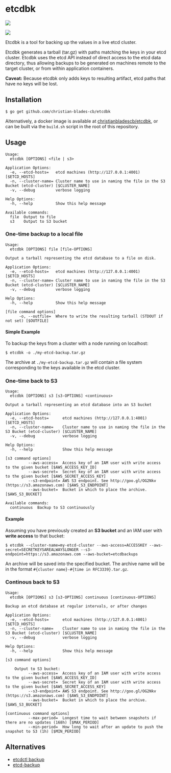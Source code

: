# etcdbk
[![](https://badge.imagelayers.io/christianbladescb/etcdbk:latest.svg)](https://imagelayers.io/?images=christianbladescb/etcdbk:latest 'Get your own badge on imagelayers.io')

[![](http://dockeri.co/image/christianbladescb/etcdbk)](https://registry.hub.docker.com/u/christianbladescb/etcdbk)

Etcdbk is a tool for backing up the values in a live etcd cluster. 

Etcdbk generates a tarball (tar.gz) with paths matching the keys in your etcd cluster. Etcdbk uses the etcd API instead of direct access to the etcd data directory, thus allowing backups to be generated on machines remote to the target cluster, or from within application containers.

**Caveat:** Because etcdbk only adds keys to resulting artifact, etcd paths that have no keys will be lost.

## Installation

```shell
$ go get github.com/christian-blades-cb/etcdbk
```

Alternatively, a docker image is available at [christianbladescb/etcdbk](https://registry.hub.docker.com/u/christianbladescb/etcdbk/), or can be built via the `build.sh` script in the root of this repository.

## Usage

```
Usage:
  etcdbk [OPTIONS] <file | s3>

Application Options:
  -e, --etcd-hosts=   etcd machines (http://127.0.0.1:4001) [$ETCD_HOSTS]
  -n, --cluster-name= Cluster name to use in naming the file in the S3 Bucket (etcd-cluster) [$CLUSTER_NAME]
  -v, --debug         verbose logging

Help Options:
  -h, --help          Show this help message

Available commands:
  file  Output to file
  s3    Output to S3 bucket
```

### One-time backup to a local file

```
Usage:
  etcdbk [OPTIONS] file [file-OPTIONS]

Output a tarball representing the etcd database to a file on disk.

Application Options:
  -e, --etcd-hosts=   etcd machines (http://127.0.0.1:4001) [$ETCD_HOSTS]
  -n, --cluster-name= Cluster name to use in naming the file in the S3 Bucket (etcd-cluster) [$CLUSTER_NAME]
  -v, --debug         verbose logging

Help Options:
  -h, --help          Show this help message

[file command options]
      -o, --outfile=  Where to write the resulting tarball (STDOUT if not set) [$OUTFILE]
```

#### Simple Example 

To backup the keys from a cluster with a node running on localhost:

```shell
$ etcdbk -o ./my-etcd-backup.tar.gz
```

The archive at `./my-etcd-backup.tar.gz` will contain a file system corresponding to the keys available in the etcd cluster.

### One-time back to S3

```
Usage:
  etcdbk [OPTIONS] s3 [s3-OPTIONS] <continuous>

Output a tarball representing an etcd database into an S3 bucket

Application Options:
  -e, --etcd-hosts=      etcd machines (http://127.0.0.1:4001) [$ETCD_HOSTS]
  -n, --cluster-name=    Cluster name to use in naming the file in the S3 Bucket (etcd-cluster) [$CLUSTER_NAME]
  -v, --debug            verbose logging

Help Options:
  -h, --help             Show this help message

[s3 command options]
          --aws-access=  Access key of an IAM user with write access to the given bucket [$AWS_ACCESS_KEY_ID]
          --aws-secret=  Secret key of an IAM user with write access to the given bucket [$AWS_SECRET_ACCESS_KEY]
          --s3-endpoint= AWS S3 endpoint. See http://goo.gl/OG2Nkv (https://s3.amazonaws.com) [$AWS_S3_ENDPOINT]
          --aws-bucket=  Bucket in which to place the archive. [$AWS_S3_BUCKET]

Available commands:
  continuous  Backup to S3 continuously
```

#### Example ####

Assuming you have previously created an **S3 bucket** and an IAM user with **write access** to that bucket:

```shell
$ etcdbk --cluster-name=my-etcd-cluster --aws-access=ACCESSKEY --aws-secret=SECRETKEYSAREALWAYSLONGER --s3-endpoint=https://s3.amazonaws.com --aws-bucket=etcdbackups
```

An archive will be saved into the specified bucket. The archive name will be in the format `#{cluster name}-#{time in RFC3339}.tar.gz`.

### Continous back to S3

```
Usage:
  etcdbk [OPTIONS] s3 [s3-OPTIONS] continuous [continuous-OPTIONS]

Backup an etcd database at regular intervals, or after changes

Application Options:
  -e, --etcd-hosts=      etcd machines (http://127.0.0.1:4001) [$ETCD_HOSTS]
  -n, --cluster-name=    Cluster name to use in naming the file in the S3 Bucket (etcd-cluster) [$CLUSTER_NAME]
  -v, --debug            verbose logging

Help Options:
  -h, --help             Show this help message

[s3 command options]

    Output to S3 bucket:
          --aws-access=  Access key of an IAM user with write access to the given bucket [$AWS_ACCESS_KEY_ID]
          --aws-secret=  Secret key of an IAM user with write access to the given bucket [$AWS_SECRET_ACCESS_KEY]
          --s3-endpoint= AWS S3 endpoint. See http://goo.gl/OG2Nkv (https://s3.amazonaws.com) [$AWS_S3_ENDPOINT]
          --aws-bucket=  Bucket in which to place the archive. [$AWS_S3_BUCKET]

[continuous command options]
          --max-period=  Longest time to wait between snapshots if there are no updates (168h) [$MAX_PERIOD]
          --min-period=  How long to wait after an update to push the snapshot to S3 (1h) [$MIN_PERIOD]
```

## Alternatives

* [etcdctl backup](https://github.com/coreos/etcd/blob/master/Documentation/admin_guide.md)
* [etcd-backup](https://github.com/fanhattan/etcd-backup)
